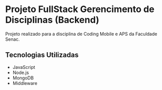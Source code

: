 # Projeto FullStack Gerencimento de Disciplinas (Backend)

Projeto realizado para a disciplina de Coding Mobile e APS da Faculdade Senac.

## Tecnologias Utilizadas
- JavaScript
- Node.js
- MongoDB
- Middleware
